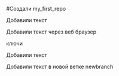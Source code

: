 #Создали my_first_repo

Добавили текст

Добавили текст через веб браузер

ключи

Добавили текст

Добавили текст в новой ветке newbranch

